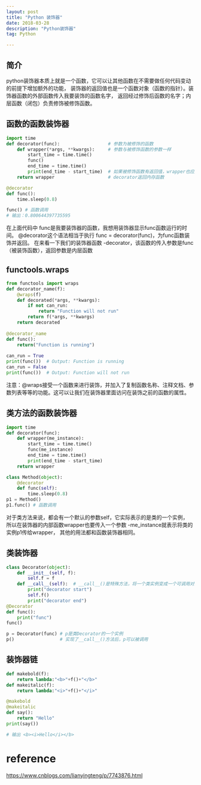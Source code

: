 ```yaml
---
layout: post
title: "Python 装饰器"
date: 2018-03-28
description: "Python装饰器"
tag: Python

---
```


## 简介

python装饰器本质上就是一个函数，它可以让其他函数在不需要做任何代码变动的前提下增加额外的功能，
装饰器的返回值也是一个函数对象（函数的指针）。装饰器函数的外部函数传入我要装饰的函数名字，
返回经过修饰后函数的名字；内层函数（闭包）负责修饰被修饰函数。

## 函数的函数装饰器

```python
import time
def decorator(func):                  # 参数为被修饰的函数
    def wrapper(*args, **kwargs):     # 参数与被修饰函数的参数一样
        start_time = time.time() 
        func()
        end_time = time.time()
        print(end_time - start_time)  # 如果被修饰函数有返回值，wrapper也应返回
    return wrapper                    # decorator返回内存函数

@decorator 
def func():
    time.sleep(0.8)

func() # 函数调用
# 输出：0.800644397735595
```
在上面代码中 func是我要装饰器的函数，我想用装饰器显示func函数运行的时间。
@decorator这个语法相当于执行 func = decorator(func)，为func函数装饰并返回。
在来看一下我们的装饰器函数 -decorator，该函数的传入参数是func（被装饰函数），返回参数是内层函数

## functools.wraps

```python
from functools import wraps
def decorator_name(f):
    @wraps(f)
    def decorated(*args, **kwargs):
        if not can_run:
            return "Function will not run"
        return f(*args, **kwargs)
    return decorated
 
@decorator_name
def func():
    return("Function is running")
 
can_run = True
print(func())  # Output: Function is running
can_run = False
print(func())  # Output: Function will not run
```

注意：@wraps接受一个函数来进行装饰，并加入了复制函数名称、注释文档、参数列表等等的功能。这可以让我们在装饰器里面访问在装饰之前的函数的属性。

## 类方法的函数装饰器

```python
import time
def decorator(func):
    def wrapper(me_instance):
        start_time = time.time()
        func(me_instance)
        end_time = time.time()
        print(end_time - start_time)
    return wrapper

class Method(object):
    @decorator 
    def func(self):
        time.sleep(0.8)
p1 = Method()
p1.func() # 函数调用
```

对于类方法来说，都会有一个默认的参数self，它实际表示的是类的一个实例，
所以在装饰器的内部函数wrapper也要传入一个参数 -me_instance就表示将类的实例p1传给wrapper，
其他的用法都和函数装饰器相同。

## 类装饰器

```python
class Decorator(object):
    def __init__(self, f):
        self.f = f
    def __call__(self):  # __call__()是特殊方法，将一个类实例变成一个可调用对象
        print("decorator start")
        self.f()
        print("decorator end")
@Decorator
def func():
    print("func")
func()

p = Decorator(func) # p是类Decorator的一个实例
p()                 # 实现了__call__()方法后，p可以被调用
```

## 装饰器链

```python
def makebold(f):
	return lambda:"<b>"+f()+"</b>"
def makeitalic(f):
	return lambda:"<i>"+f()+"</i>"

@makebold
@makeitalic
def say():
	return "Hello"
print(say())

# 输出 <b><i>Hello</i></b>
```


# reference

https://www.cnblogs.com/lianyingteng/p/7743876.html